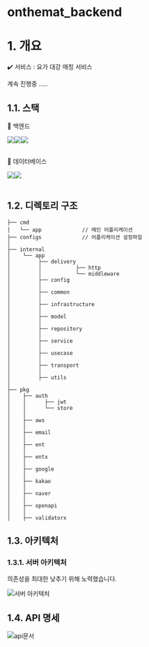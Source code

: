 # onthemat_backend

# 1. 개요

✔️ 서비스 : 요가 대강 매칭 서비스

계속 진행중 .....



## 1.1. 스택

🔎 백엔드  
<div style="display:flex;">
   <img src="https://img.shields.io/badge/GO-gray?style=flat&logo=Go&logoColor=00ADD8"/>
	<img src="https://img.shields.io/badge/Fiber-white?style=flat"/>
	<img src="https://img.shields.io/badge/EntGO-white?style=flat"/>
</div>
<br>

🔎 데이터베이스  
<div style="display:flex;">
  <img src="https://img.shields.io/badge/PostgreSQL-green?style=flat&logo=PostgreSQL&logoColor=4169E1"/>
  <img src="https://img.shields.io/badge/Redis-green?style=flat&logo=Redis&logoColor=DC382D"/>
</div>
<br>


## 1.2. 디렉토리 구조

```
├── cmd
│   └── app             // 메인 어플리케이션
├── configs             // 어플리케이션 설정파일
│
├── internal
│    └── app 
│         ├── delivery            
│         │           ├── http
│         │           └── middleware
│         ├── config                  
│         │
│         ├── common
│         │
│         ├── infrastructure
│         │
│         ├── model
│         │
│         ├── repository
│         │
│         ├── service
│         │
│         ├── usecase
│         │
│         ├── transport
│         │
│         ├── utils
│
├── pkg
│    ├── auth 
│    │      ├── jwt
│    │      └── store
│    │
│    ├── aws
│    │
│    ├── email
│    │
│    ├── ent
│    │
│    ├── entx
│    │
│    ├── google
│    │
│    ├── kakao
│    │
│    ├── naver
│    │
│    ├── openapi
│    │
│    ├── validatorx
```

## 1.3. 아키텍처


### 1.3.1. 서버 아키텍처

의존성을 최대한 낮추기 위해 노력했습니다.

![서버 아키텍처](https://user-images.githubusercontent.com/97140962/202600851-884abaad-c12c-4f7e-8b23-715dee475e5c.jpg)

## 1.4. API 명세 
![api문서](https://user-images.githubusercontent.com/97140962/201019708-08588b56-8304-4a77-946a-cf67e443a7a5.png)



